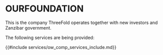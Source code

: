 # OURFOUNDATION

This is the company ThreeFold operates together with new investors and Zanzibar government.

The following services are being provided:

{{#include services/ow_comp_services_include.md}}


